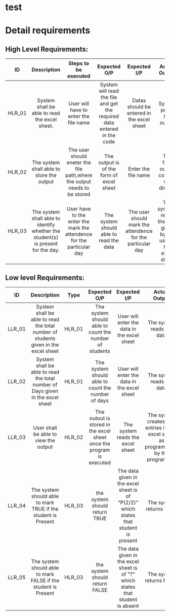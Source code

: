 # test

# Detail requirements
## High Level Requirements:
| ID | Description |Steps to be executed|Expected O/P |Expected I/P|Actual Output|Type of Test|Pass/Fail|
|:---:|:---:|:---:|:---:|:---:|:---:|:---:|:---:|
|HLR_01| System shall be able to read the excel sheet. |User will have to enter the file name |System  will read the file and get the required data entered in the code|Datas should be entered in the excel  sheet|System prints the output|Requirement Based|Pass|
|HLR_02| The system shall able to store the output |The user should eneter the file path,where the output needs to be stored|The output is of the form of excel sheet|Enter the file name|The final output content will display|Requirement Based|Pass|
|HLR_03|The system shall able to identify whether the student(s) is present for the day.|User have to the enter the mark the attendence for the particular day|The system should able to read the data|The user should mark the attendence for the particular day |The systems reads the data given by  the user in the excel sheet|Scenario Based|Pass|||




##  Low level Requirements:
| ID | Description | Type|Expected O/P |Expected I/P|Actual Output|Type of Test|Pass/Fail|
|:---:|:---:|:---:|:---:|:---:|:---:|:---:|:---:|
|LLR_01| System shall be able to read the total number of students given in the excel sheet|HLR_01|The system should able to count the number of students|User will enter the data in the excel sheet|The system reads the data |Requirement Based|Pass|
|LLR_02| System shall be able to read the total number of Days given in the excel sheet|HLR_01|The system should able to count the number of days|User will enter the data in the excel sheet |The system reads the data|Requirement Based|Pass|
|LLR_03| User shall be able to view the output |HLR_02|The outout is stored in the excel sheet once the program is executed|The system reads the excel sheet |The system creates new entries int the excel sheet as programmedd by the programmer|Requirement Based|Pass|
|LLR_04|The system should able to mark TRUE if the student is Present |HLR_03|the system should return TRUE|The data given in the excel sheet is of "P(2/2)" which states that student is present  |The system returns TRUE|Scenario Based|Pass|
|LLR_05|The system should able to mark FALSE if the student is Present |HLR_03|the system should return FALSE|The data given in the excel sheet is of "?" which states that student is absent  |The system returns FALSE|Scenario Based|Pass|
